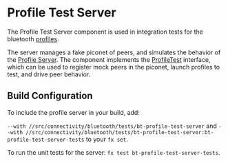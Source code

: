 # Profile Test Server

The Profile Test Server component is used in integration tests for the bluetooth
[profiles](https://fuchsia.googlesource.com/fuchsia/+/refs/heads/master/src/connectivity/bluetooth/profiles/).

The server manages a fake piconet of peers, and simulates the behavior of the
[Profile Server](https://fuchsia.googlesource.com/fuchsia/+/refs/heads/master/src/connectivity/bluetooth/core/bt-host/fidl/profile_server.h). The component implements the [ProfileTest](https://fuchsia.googlesource.com/fuchsia/+/refs/heads/master/sdk/fidl/fuchsia.bluetooth.bredr/profile_test.fidl) interface, which can be used to
register mock peers in the piconet, launch profiles to test, and drive peer behavior.

## Build Configuration

To include the profile server in your build, add:

`--with //src/connectivity/bluetooth/tests/bt-profile-test-server` and
`--with //src/connectivity/bluetooth/tests/bt-profile-test-server:bt-profile-test-server-tests`
to your `fx set`.


To run the unit tests for the server: `fx test bt-profile-test-server-tests`.
